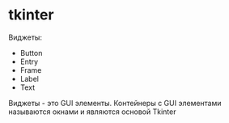 # tkinter

Виджеты:
- Button
- Entry
- Frame
- Label
- Text

Виджеты - это GUI элементы. Контейнеры с GUI элементами называются окнами и являются основой Tkinter
